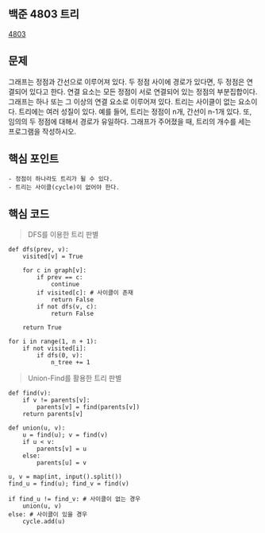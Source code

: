 ## 백준 4803 트리
[4803](https://www.acmicpc.net/problem/4803)

## 문제
그래프는 정점과 간선으로 이루어져 있다. 두 정점 사이에 경로가 있다면, 두 정점은 연결되어 있다고 한다. 연결 요소는 모든 정점이 서로 연결되어 있는 정점의 부분집합이다. 그래프는 하나 또는 그 이상의 연결 요소로 이루어져 있다. 트리는 사이클이 없는 요소이다. 트리에는 여러 성질이 있다. 예를 들어, 트리는 정점이 n개, 간선이 n-1개 있다. 또, 임의의 두 정점에 대해서 경로가 유일하다. 그래프가 주어졌을 때, 트리의 개수를 세는 프로그램을 작성하시오.

## 핵심 포인트
```
- 정점이 하나라도 트리가 될 수 있다.
- 트리는 사이클(cycle)이 없어야 한다.
```

## 핵심 코드
> DFS를 이용한 트리 판별
```
def dfs(prev, v):
    visited[v] = True

    for c in graph[v]:
        if prev == c:
            continue
        if visited[c]: # 사이클이 존재
            return False
        if not dfs(v, c):
            return False

    return True

for i in range(1, n + 1):
    if not visited[i]:
        if dfs(0, v):
            n_tree += 1
```
> Union-Find를 활용한 트리 판별
```
def find(v):
    if v != parents[v]:
        parents[v] = find(parents[v])
    return parents[v]

def union(u, v):
    u = find(u); v = find(v)
    if u < v:
        parents[v] = u
    else:
        parents[u] = v

u, v = map(int, input().split())
find_u = find(u); find_v = find(v)

if find_u != find_v: # 사이클이 없는 경우
    union(u, v) 
else: # 사이클이 있을 경우
    cycle.add(u)
```
